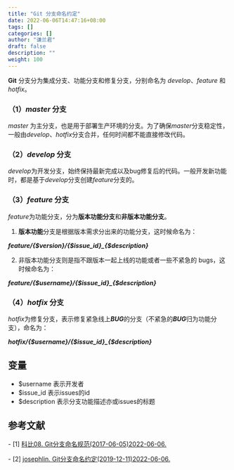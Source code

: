 ```yaml
---
title: "Git 分支命名约定"
date: 2022-06-06T14:47:16+08:00
tags: []
categories: []
author: "谦兰君"
draft: false
description: ""
weight: 100
---
```


**Git** 分支分为集成分支、功能分支和修复分支，分别命名为 *develop*、*feature* 和 *hotfix*。

### （1）*master* 分支

*master* 为主分支，也是用于部署生产环境的分支。为了确保*master*分支稳定性，一般由*develop*、*hotfix*分支合并，任何时间都不能直接修改代码。

### （2）*develop* 分支

*develop*为开发分支，始终保持最新完成以及bug修复后的代码。一般开发新功能时，都是基于*develop*分支创建*feature*分支的。

### （3）*feature* 分支

*feature*为功能分支，分为**版本功能分支**和**非版本功能分支**。

1. **版本功能**分支是根据版本需求分出来的功能分支，这时候命名为：

***feature/{$version}/{$issue_id}_{$description}*** 

2. 非版本功能分支则是指不跟版本一起上线的功能或者一些不紧急的 bugs，这时候命名为：

***feature/{$username}/{$issue_id}_{$description}***

### （4）*hotfix* 分支

*hotfix*为修复分支，表示修复紧急线上***BUG***的分支（不紧急的***BUG***归为功能分支），命名为：

***hotfix/{$username}/{$issue_id}_{$description}***



## 变量

- $username 表示开发者
- $issue_id 表示issues的id
- $description 表示分支功能描述亦或issues的标题



## 参考文献

\- [1] [科比08. Git分支命名规范(2017-06-05)2022-06-06. ](https://www.cnblogs.com/kobe1991/p/6944747.html)

\- [2] [josephlin. Git分支命名约定(2019-12-11)2022-06-06.](http://josephlin.org/git-styleguide.html)

